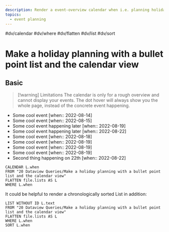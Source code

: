 ```yaml
---
description: Render a event-overview calendar when i.e. planning holidays
topics:
  - event planning
---
```

#dv/calendar #dv/where #dv/flatten #dv/list #dv/sort 

# Make a holiday planning with a bullet point list and the calendar view

## Basic 

> [!warning] Limitations
> The calendar is only for a rough overview and cannot display your events. The dot hover will always show you the whole page, instead of the concrete event happening.

- Some cool event [when:: 2022-08-14]
- Some cool event [when:: 2022-08-15]
- Some cool event happening later [when:: 2022-08-19]
- Some cool event happening later [when:: 2022-08-22]
- Some cool event [when:: 2022-08-18]
- Some cool event [when:: 2022-08-19]
- Some cool event [when:: 2022-08-19]
- Some cool event [when:: 2022-08-19]
- Second thing happening on 22th [when:: 2022-08-22]


```dataview
CALENDAR L.when
FROM "20 Dataview Queries/Make a holiday planning with a bullet point list and the calendar view"
FLATTEN file.lists AS L
WHERE L.when
```
It could be helpful to render a chronologically sorted List in addition:

```dataview
LIST WITHOUT ID L.text
FROM "20 Dataview Queries/Make a holiday planning with a bullet point list and the calendar view"
FLATTEN file.lists AS L
WHERE L.when
SORT L.when
```

